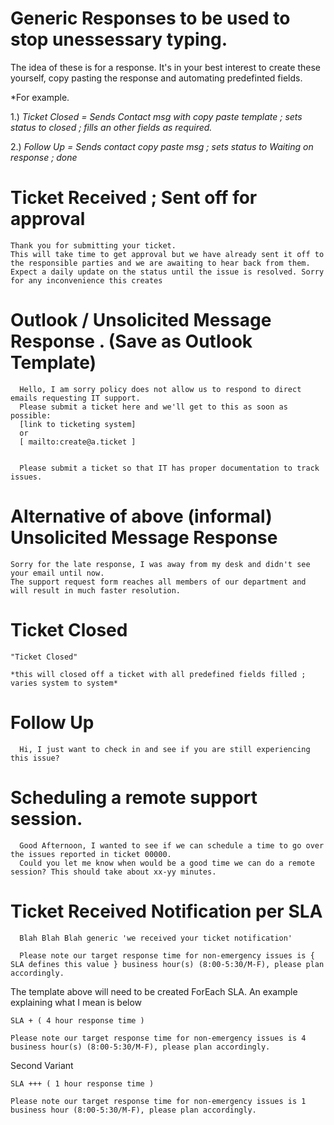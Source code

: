 # Generic Responses to be used to stop unessessary typing.



The idea of these is for a response. It's in your best interest to create these yourself, copy pasting the response and automating predefinted fields.

*For example. 

1.) *Ticket Closed = Sends Contact msg with copy paste template ; sets status to closed ; fills an other fields as required.*

2.) *Follow Up = Sends contact copy paste msg ; sets status to Waiting on response ; done*





  # Ticket Received ; Sent off for approval 
    Thank you for submitting your ticket. 
    This will take time to get approval but we have already sent it off to the responsible parties and we are awaiting to hear back from them. 
    Expect a daily update on the status until the issue is resolved. Sorry for any inconvenience this creates


  # Outlook / Unsolicited Message Response . (Save as Outlook Template)
      Hello, I am sorry policy does not allow us to respond to direct emails requesting IT support. 
      Please submit a ticket here and we'll get to this as soon as possible: 
      [link to ticketing system]
      or
      [ mailto:create@a.ticket ]


      Please submit a ticket so that IT has proper documentation to track issues.
      
  # Alternative of above (informal) Unsolicited Message Response
  
    Sorry for the late response, I was away from my desk and didn't see your email until now. 
    The support request form reaches all members of our department and will result in much faster resolution.


  # Ticket Closed
    "Ticket Closed"
    
    *this will closed off a ticket with all predefined fields filled ; varies system to system*
    
  # Follow Up
  
      Hi, I just want to check in and see if you are still experiencing this issue?

  # Scheduling a remote support session.
  
      Good Afternoon, I wanted to see if we can schedule a time to go over the issues reported in ticket 00000.
      Could you let me know when would be a good time we can do a remote session? This should take about xx-yy minutes.
      
  # Ticket Received Notification per SLA
  
      Blah Blah Blah generic 'we received your ticket notification'
      
      Please note our target response time for non-emergency issues is { SLA defines this value } business hour(s) (8:00-5:30/M-F), please plan accordingly.
      
The template above will need to be created ForEach SLA. An example explaining what I mean is below

    SLA + ( 4 hour response time )
    
    Please note our target response time for non-emergency issues is 4 business hour(s) (8:00-5:30/M-F), please plan accordingly.
    
Second Variant

    SLA +++ ( 1 hour response time )
    
    Please note our target response time for non-emergency issues is 1 business hour (8:00-5:30/M-F), please plan accordingly.

